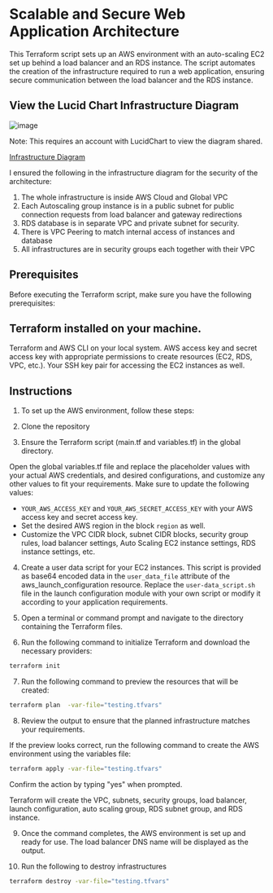 # Scalable and Secure Web Application Architecture

This Terraform script sets up an AWS environment with an auto-scaling EC2 set up behind a load balancer and an RDS instance. The script automates the creation of the infrastructure required to run a web application, ensuring secure communication between the load balancer and the RDS instance.


## View the Lucid Chart Infrastructure Diagram

![image](https://github.com/Horlawhumy-dev/cloudgen_tf_script/assets/60175418/5a505a7c-c0b1-486e-89b6-4b0279d75d00)


Note: This requires an account with LucidChart to view the diagram shared.

[Infrastructure Diagram](https://lucid.app/lucidchart/9775f31a-4430-439e-9353-239de71a644d/edit?view_items=IEfcSQ5t-SA6&invitationId=inv_f70105a8-532f-4a74-a0c1-6f6862c8bbf4)

I ensured the following in the infrastructure diagram for the security of the architecture:

1. The whole infrastructure is inside AWS Cloud and Global VPC
2. Each Autoscaling group instance is in a public subnet for public connection requests from load balancer and gateway redirections
3. RDS database is in separate VPC and private subnet for security.
4. There is VPC Peering to match internal access of instances and database
5. All infrastructures are in security groups each together with their VPC

## Prerequisites
Before executing the Terraform script, make sure you have the following prerequisites:

## Terraform installed on your machine.
Terraform and AWS CLI on your local system.
AWS access key and secret access key with appropriate permissions to create resources (EC2, RDS, VPC, etc.).
Your SSH key pair for accessing the EC2 instances as well.


## Instructions
1. To set up the AWS environment, follow these steps:

2. Clone the repository

3. Ensure the Terraform script (main.tf and variables.tf) in the global directory.

Open the global variables.tf file and replace the placeholder values with your actual AWS credentials, and desired configurations, and customize any other values to fit your requirements. Make sure to update the following values:

* `YOUR_AWS_ACCESS_KEY` and `YOUR_AWS_SECRET_ACCESS_KEY` with your AWS access key and secret access key.
* Set the desired AWS region in the block `region` as well.
* Customize the VPC CIDR block, subnet CIDR blocks, security group rules, load balancer settings, Auto Scaling EC2 instance settings, RDS instance settings, etc.

4. Create a user data script for your EC2 instances. This script is provided as base64 encoded data in the `user_data_file` attribute of the aws_launch_configuration resource. Replace the `user-data_script.sh` file in the launch configuration module with your own script or modify it according to your application requirements.

5. Open a terminal or command prompt and navigate to the directory containing the Terraform files.

6. Run the following command to initialize Terraform and download the necessary providers:
```bash
terraform init
```

7. Run the following command to preview the resources that will be created:
```bash
terraform plan  -var-file="testing.tfvars"
```

8. Review the output to ensure that the planned infrastructure matches your requirements.

If the preview looks correct, run the following command to create the AWS environment using the variables file:
```bash
terraform apply -var-file="testing.tfvars"
```

Confirm the action by typing "yes" when prompted.

Terraform will create the VPC, subnets, security groups, load balancer, launch configuration, auto scaling group, RDS subnet group, and RDS instance.

9. Once the command completes, the AWS environment is set up and ready for use. The load balancer DNS name will be displayed as the output.

10. Run the following to destroy infrastructures
```bash
terraform destroy -var-file="testing.tfvars"
```

